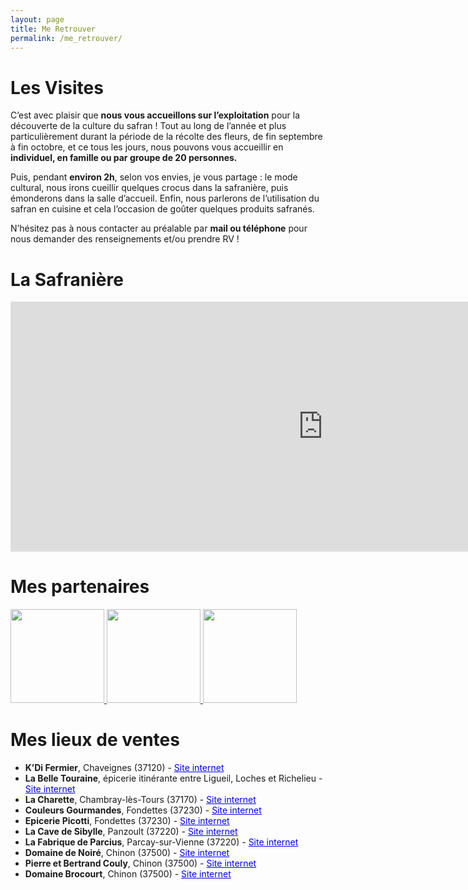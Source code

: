 ```yaml
---
layout: page
title: Me Retrouver
permalink: /me_retrouver/
---
```


# Les Visites

C’est avec plaisir que **nous vous accueillons sur l’exploitation** pour la découverte de la culture du safran ! Tout au long de l’année et plus particulièrement durant la période de la  récolte des fleurs, de fin septembre à fin octobre, et ce tous les jours, nous pouvons vous accueillir en **individuel, en famille ou par groupe de 20 personnes.**

Puis, pendant **environ 2h**, selon vos envies, je vous partage : le mode cultural, nous irons cueillir quelques crocus dans la safranière, puis émonderons dans la salle d’accueil. Enfin, nous parlerons de l’utilisation du safran en cuisine et cela l’occasion de goûter quelques produits safranés. 
 
N’hésitez pas à nous contacter au préalable par **mail ou téléphone** pour nous demander des renseignements et/ou prendre RV ! 

# La Safranière

<iframe src="https://www.google.com/maps/embed?pb=!1m18!1m12!1m3!1d841.2848079538611!2d0.4111190633404383!3d47.05075707745545!2m3!1f0!2f0!3f0!3m2!1i1024!2i768!4f13.1!3m3!1m2!1s0x47fd1151b5dd2d5d%3A0x297eead218ea2d57!2sSafran%20de%20Val!5e1!3m2!1sen!2sfr!4v1667142736620!5m2!1sen!2sfr" width="1000" height="400" style="border:0;" allowfullscreen="" loading="lazy" referrerpolicy="no-referrer-when-downgrade"></iframe>

# Mes partenaires

<a href="https://www.cducentre.com/" target="_blank">
    <img class="ban" style="width:150px" src="./logos/C_Centre-logo.png">
</a>
<a href="https://www.entrepriseetdecouverte.fr/" target="_blank">
    <img class="ban" style="width:150px" src="./logos/ED-logo.png">
</a>
<a href="http://www.safrandetouraine.fr/" target="_blank">
    <img class="ban" style="width:150px" src="./logos/SafraniersTouraine-logo.png">
</a>

# Mes lieux de ventes

- **K’Di Fermier**, Chaveignes (37120) - <a href="https://www.facebook.com/Kdi.Fermier/?locale=fr_FR " target="_blank" style="color:blue"> Site internet </a>
- **La Belle Touraine**, épicerie itinérante entre Ligueil, Loches et Richelieu - <a href="https://www.labelletouraine.net/" target="_blank" style="color:blue"> Site internet </a>
- **La Charette**, Chambray-lès-Tours (37170) - <a href="https://www.facebook.com/la.charrette.chambray/?locale=fr_FR" target="_blank" style="color:blue"> Site internet </a>
- **Couleurs Gourmandes**, Fondettes (37230) - <a href="https://www.maisonbalme.com/magasins/epicerie-couleurs-gourmandes-54" target="_blank" style="color:blue"> Site internet </a>
- **Epicerie Picotti**, Fondettes (37230) - <a href="https://www.facebook.com/people/Epicerie-Picotti-Fondettes/100069180484625/?paipv=0&eav=AfY5TkDUo74Iw1dRBfijxqT0FfK2fLOTkm8diH3FrESfcTUyJjGyv4lRMTvlseW7-PQ&_rdr" target="_blank" style="color:blue"> Site internet </a>
- **La Cave de Sibylle**, Panzoult (37220) - <a href="https://www.facebook.com/cavepanzoult/?locale=fr_FR" target="_blank" style="color:blue"> Site internet </a>
- **La Fabrique de Parcius**, Parcay-sur-Vienne (37220)  - <a href="https://lafabriquedeparcius.com/" target="_blank" style="color:blue"> Site internet </a>
- **Domaine de Noiré**, Chinon (37500) - <a href="https://domainedenoire.fr/" target="_blank" style="color:blue"> Site internet </a>
- **Pierre et Bertrand Couly**, Chinon (37500) - <a href="https://pb-couly.com/" target="_blank" style="color:blue"> Site internet </a>
- **Domaine Brocourt**, Chinon (37500) - <a href="http://www.domaine-brocourt-chinon.fr/" target="_blank" style="color:blue"> Site internet </a>

